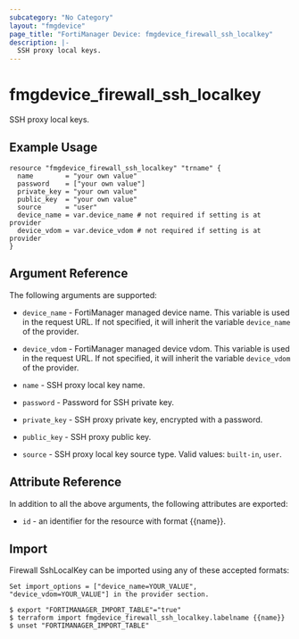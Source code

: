 ```yaml
---
subcategory: "No Category"
layout: "fmgdevice"
page_title: "FortiManager Device: fmgdevice_firewall_ssh_localkey"
description: |-
  SSH proxy local keys.
---
```


# fmgdevice_firewall_ssh_localkey
SSH proxy local keys.

## Example Usage

```hcl
resource "fmgdevice_firewall_ssh_localkey" "trname" {
  name        = "your own value"
  password    = ["your own value"]
  private_key = "your own value"
  public_key  = "your own value"
  source      = "user"
  device_name = var.device_name # not required if setting is at provider
  device_vdom = var.device_vdom # not required if setting is at provider
}
```

## Argument Reference


The following arguments are supported:

* `device_name` - FortiManager managed device name. This variable is used in the request URL. If not specified, it will inherit the variable `device_name` of the provider.
* `device_vdom` - FortiManager managed device vdom. This variable is used in the request URL. If not specified, it will inherit the variable `device_vdom` of the provider.

* `name` - SSH proxy local key name.
* `password` - Password for SSH private key.
* `private_key` - SSH proxy private key, encrypted with a password.
* `public_key` - SSH proxy public key.
* `source` - SSH proxy local key source type. Valid values: `built-in`, `user`.



## Attribute Reference

In addition to all the above arguments, the following attributes are exported:
* `id` - an identifier for the resource with format {{name}}.

## Import

Firewall SshLocalKey can be imported using any of these accepted formats:
```
Set import_options = ["device_name=YOUR_VALUE", "device_vdom=YOUR_VALUE"] in the provider section.

$ export "FORTIMANAGER_IMPORT_TABLE"="true"
$ terraform import fmgdevice_firewall_ssh_localkey.labelname {{name}}
$ unset "FORTIMANAGER_IMPORT_TABLE"
```

